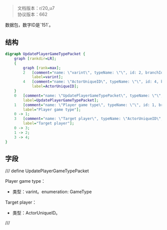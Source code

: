 # <!-- md:samp UpdatePlayerGameTypePacket -->

> 文档版本：r/20_u7<br/>协议版本：662

<!-- md:samp UpdatePlayerGameTypePacket -->数据包，数字ID是`151`。

## 结构

```dot
digraph UpdatePlayerGameTypePacket {
	graph [rankdir=LR];
	{
		graph [rank=max];
		2	[comment="name: \"varint\", typeName: \"\", id: 2, branchId: 0, recurseId: -1, attributes: 512, notes: \"\"",
			label=varint];
		4	[comment="name: \"ActorUniqueID\", typeName: \"\", id: 4, branchId: 0, recurseId: -1, attributes: 512, notes: \"\"",
			label=ActorUniqueID];
	}
	0	[comment="name: \"UpdatePlayerGameTypePacket\", typeName: \"\", id: 0, branchId: 151, recurseId: -1, attributes: 0, notes: \"\"",
		label=UpdatePlayerGameTypePacket];
	1	[comment="name: \"Player game type\", typeName: \"\", id: 1, branchId: 0, recurseId: -1, attributes: 0, notes: \"enumeration: GameType\"",
		label="Player game type"];
	0 -> 1;
	3	[comment="name: \"Target player\", typeName: \"ActorUniqueID\", id: 3, branchId: 0, recurseId: -1, attributes: 256, notes: \"\"",
		label="Target player"];
	0 -> 3;
	1 -> 2;
	3 -> 4;
}

```

## 字段

/// define
UpdatePlayerGameTypePacket

Player game type：<!-- md:samp varint -->

- 类型：varint。enumeration: GameType

Target player：[<!-- md:samp ActorUniqueID -->](refs/protocols/types/ActorUniqueID.md)

- 类型：ActorUniqueID。


///
